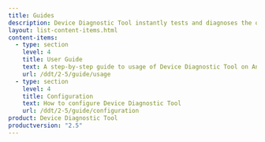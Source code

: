 ```yaml
---
title: Guides
description: Device Diagnostic Tool instantly tests and diagnoses the operability of the main device systems on Zebra mobile devices to determine system health.
layout: list-content-items.html
content-items:
  - type: section
    level: 4
    title: User Guide
    text: A step-by-step guide to usage of Device Diagnostic Tool on Android devices
    url: /ddt/2-5/guide/usage
  - type: section
    level: 4
    title: Configuration
    text: How to configure Device Diagnostic Tool
    url: /ddt/2-5/guide/configuration
product: Device Diagnostic Tool
productversion: "2.5"
---
```

